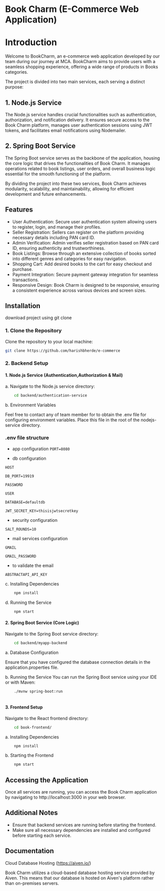 
# Book Charm (E-Commerce Web Application)

# Introduction
Welcome to BookCharm, an e-commerce web application developed by our team during our journey at MCA. BookCharm aims to provide users with a seamless shopping experience, offering a wide range of products in Books categories.

The project is divided into two main services, each serving a distinct purpose:

## 1. Node.js Service
The Node.js service handles crucial functionalities such as authentication, authorization, and notification delivery. It ensures secure access to the Book Charm platform, manages user authentication sessions using JWT tokens, and facilitates email notifications using Nodemailer.

## 2. Spring Boot Service
The Spring Boot service serves as the backbone of the application, housing the core logic that drives the functionalities of Book Charm. It manages operations related to book listings, user orders, and overall business logic essential for the smooth functioning of the platform.

By dividing the project into these two services, Book Charm achieves modularity, scalability, and maintainability, allowing for efficient development and future enhancements.





## Features

- User Authentication: Secure user authentication system allowing users to register, login, and manage their profiles.
- Seller Registration: Sellers can register on the platform providing necessary details including PAN card ID.
- Admin Verification: Admin verifies seller registration based on PAN card ID, ensuring authenticity and trustworthiness.
- Book Listings: Browse through an extensive collection of books sorted into different genres and categories for easy navigation.
- Shopping Cart: Add desired books to the cart for easy checkout and purchase.
- Payment Integration: Secure payment gateway integration for seamless transactions.
- Responsive Design: Book Charm is designed to be responsive, ensuring a consistent experience across various devices and screen sizes.


## Installation

download project using git clone

### 1. Clone the Repository
  
Clone the repository to your local machine:
```bash
git clone https://github.com/harishbherde/e-commerce

```
    
### 2. Backend Setup

#### 1. Node.js Service (Authentication,Authorization & Mail)

a. Navigate to the Node.js service directory:

```bash
    cd backend/authentication-service

```
b. Environment Variables

Feel free to contact any of team member for to obtain the .env file for configuring environment variables. Place this file in the root of the nodejs-service directory.


### .env file structure


- app configuration
`PORT=8080`
    

- db configuration

`HOST`

`DB_PORT=19919`

`PASSWORD`

`USER`

`DATABASE=defaultdb`

`JWT_SECRET_KEY=thisisjwtsecretkey`


- security configuration

`SALT_ROUNDS=10`

- mail services configuration

`GMAIL`

`GMAIL_PASSWORD`

- to validate the email

`ABSTRACTAPI_API_KEY`





c. Installing Dependencies

```bash
    npm install

```


d. Running the Service

```bash
    npm start

```



#### 2. Spring Boot Service (Core Logic)
Navigate to the Spring Boot service directory:

```bash
    cd backend/myapp-backend

```

a. Database Configuration

Ensure that you have configured the database connection details in the application.properties file.

b. Running the Service
You can run the Spring Boot service using your IDE or with Maven:

```bash
    ./mvnw spring-boot:run
    
```


#### 3. Frontend Setup
Navigate to the React frontend directory:

```bash
    cd book-frontend/
```

a. Installing Dependencies
```bash
    npm install
```

b. Starting the Frontend
```bash
    npm start
```
## Accessing the Application
Once all services are running, you can access the Book Charm application by navigating to http://localhost:3000 in your web browser.


## Additional Notes
-  Ensure that backend services are running before starting the frontend.
-  Make sure all necessary dependencies are installed and configured before starting each service.


## Documentation

Cloud Database Hosting (https://aiven.io/)

Book Charm utilizes a cloud-based database hosting service provided by Aiven. This means that our database is hosted on Aiven's platform rather than on-premises servers.

